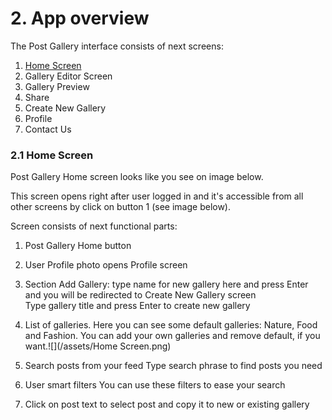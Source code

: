 # 2. App overview

The Post Gallery interface consists of next screens:

1. [Home Screen](/21-home-screen.md)
2. Gallery Editor Screen
3. Gallery Preview
4. Share
5. Create New Gallery
6. Profile
7. Contact Us

### 2.1 Home Screen

Post Gallery Home screen looks like you see on image below.

This screen opens right after user logged in and it's accessible from all other screens by click on button 1 \(see image below\).

Screen consists of next functional parts:

1. Post Gallery Home button
2. User Profile photo opens Profile screen
3. Section Add Gallery: type name for new gallery here and press Enter and you will be redirected to Create New Gallery screen  
   Type gallery title and press Enter to create new gallery

4. List of galleries. Here you can see some default galleries: Nature, Food and Fashion. You can add your own galleries and remove default, if you want.![](/assets/Home Screen.png)

5. Search posts from your feed Type search phrase to find posts you need

6. User smart filters You can use these filters to ease your search

7. Click on post text to select post and copy it to new or existing gallery



